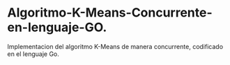 # Algoritmo-K-Means-Concurrente-en-lenguaje-GO.
Implementacion del algoritmo K-Means de manera concurrente, codificado en el lenguaje Go.
